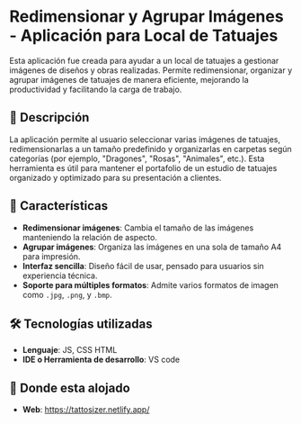 # Redimensionar y Agrupar Imágenes - Aplicación para Local de Tatuajes

Esta aplicación fue creada para ayudar a un local de tatuajes a gestionar imágenes de diseños y obras realizadas. Permite redimensionar, organizar y agrupar imágenes de tatuajes de manera eficiente, mejorando la productividad y facilitando la carga de trabajo.

## 📖 Descripción

La aplicación permite al usuario seleccionar varias imágenes de tatuajes, redimensionarlas a un tamaño predefinido y organizarlas en carpetas según categorías (por ejemplo, "Dragones", "Rosas", "Animales", etc.). Esta herramienta es útil para mantener el portafolio de un estudio de tatuajes organizado y optimizado para su presentación a clientes.

## 🚀 Características

- **Redimensionar imágenes**: Cambia el tamaño de las imágenes manteniendo la relación de aspecto.
- **Agrupar imágenes**: Organiza las imágenes en una sola de tamaño A4 para impresión.
- **Interfaz sencilla**: Diseño fácil de usar, pensado para usuarios sin experiencia técnica.
- **Soporte para múltiples formatos**: Admite varios formatos de imagen como `.jpg`, `.png`, y `.bmp`.

## 🛠️ Tecnologías utilizadas

- **Lenguaje**: JS, CSS HTML
- **IDE o Herramienta de desarrollo**: VS code

## 🎯 Donde esta alojado
- **Web**: https://tattosizer.netlify.app/